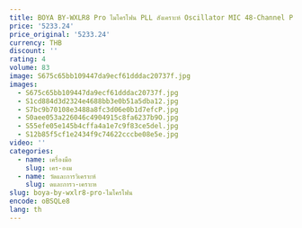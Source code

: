 ```yaml
---
title: BOYA BY-WXLR8 Pro ไมโครโฟน PLL สังเคราะห์ Oscillator MIC 48-Channel Plug-on เครื่องส่งสัญญาณจอแสดงผล LCD การเชื่อมต่อ XLR
price: '5233.24'
price_original: '5233.24'
currency: THB
discount: ''
rating: 4
volume: 83
image: S675c65bb109447da9ecf61dddac20737f.jpg
images:
  - S675c65bb109447da9ecf61dddac20737f.jpg
  - S1cd884d3d2324e4688bb3e0b51a5dba12.jpg
  - S7bc9b70108e3488a8fc3d06e0b1d7efcP.jpg
  - S0aee053a226046c4904915c8fa6237b9O.jpg
  - S55efe05e145b4cffa4a1e7c9f83ce5del.jpg
  - S12b85f5cf1e2434f9c74622cccbe08e5e.jpg
video: ''
categories:
  - name: เครื่องมือ
    slug: เคร-องม
  - name: วัดและการวิเคราะห์
    slug: ดและการว-เคราะห
slug: boya-by-wxlr8-pro-ไมโครโฟน
encode: oBSQLe8
lang: th
---
```

  